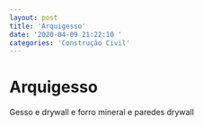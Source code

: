 ```yaml
---
layout: post
title: 'Arquigesso'
date: '2020-04-09 21:22:10 '
categories: 'Construção Civil'
---
```


# Arquigesso

Gesso e drywall e forro mineral e paredes drywall 

